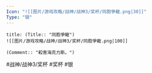 ```yaml
---
Icon: "![[图片/游戏攻略/战神/战神3/奖杯/同胞爭寵.png|30]]"
Type: "银"
---
```

```ad-common-silver-trophy
title: (Title:: "同胞爭寵")
![[图片/游戏攻略/战神/战神3/奖杯/同胞爭寵.png|100]]

(Comment:: "殺害海克力斯。")
```

#战神/战神3/奖杯 #奖杯 #银
